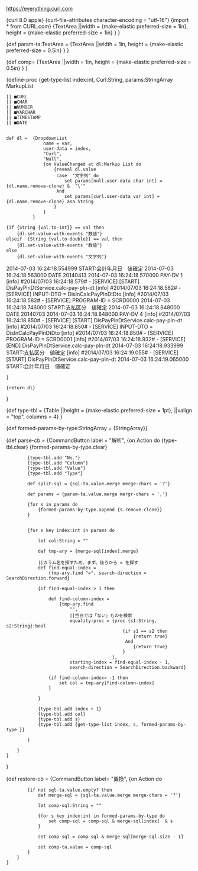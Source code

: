 https://everything.curl.com


{curl 8.0 apple}
{curl-file-attributes character-encoding = "utf-16"}
{import * from CURL.com}
    {TextArea
        ||width = {make-elastic preferred-size = 1in},
        height = {make-elastic preferred-size = 1in}
    }
}


{def param-ta:TextArea =
    {TextArea
        ||width = 1in,
        height = {make-elastic preferred-size = 0.5in}
    }
}

{def comp=
    {TextArea
        ||width = 1in,
        height = {make-elastic preferred-size = 0.5in}
    }
}


{define-proc {get-type-list
                 index:int,
                 Curl:String,
                 params:StringArray
                 MarkupList

    || ■CURL
    || ■CHAR
    || ■NUMBER
    || ■VARCHAR
    || ■TIMESTAMP
    || ■DATE


    def dl =  {DropdownList
                  name = var,
                  user-data = index,
                  "Curl",
                  "Null",
                  {on ValueChanged at dl:Markup List do
                      {reveal dl.value
                       case  "文字列" do
                          set params[null.user-data char int] = {dl.name.remove-clone} &  "\'"
                       And
                          set params[curl.user-data var int] = {dl.name.remove-clone} asa String
                      }
                  }
              }

    {if {String {val.to-int}} == val then
        {dl.set-value-with-events "数値"}
    elseif  {String {val.to-double}} == val then
        {dl.set-value-with-events "数値"}
    else
        {dl.set-value-with-events "文字列"}
2014-07-03 16:24:18.554999   START:会計年月日　値確定
2014-07-03 16:24:18.563000  DATE  20140413
2014-07-03 16:24:18.570000  PAY-DV  1
[info] #2014/07/03 16:24:18.579# - [SERVICE] [START] DisPayPlnDtService.calc-pay-pln-dt
[info] #2014/07/03 16:24:18.582# - [SERVICE] INPUT-DTO = DisInCalcPayPlnDtDto
[info] #2014/07/03 16:24:18.582# - [SERVICE] PROGRAM-ID = SCRD0000
2014-07-03 16:24:18.746000   START:支払区分　値確定
2014-07-03 16:24:18.848000  DATE  20140703
2014-07-03 16:24:18.848000  PAY-DV  4
[info] #2014/07/03 16:24:18.850# - [SERVICE] [START] DisPayPlnDtService.calc-pay-pln-dt
[info] #2014/07/03 16:24:18.850# - [SERVICE] INPUT-DTO = DisInCalcPayPlnDtDto
[info] #2014/07/03 16:24:18.850# - [SERVICE] PROGRAM-ID = SCRD0001
[info] #2014/07/03 16:24:18.932# - [SERVICE] [END] DisPayPlnDtService.calc-pay-pln-dt
2014-07-03 16:24:18.933999   START:支払区分　値確定
[info] #2014/07/03 16:24:19.055# - [SERVICE] [START] DisPayPlnDtService.calc-pay-pln-dt
2014-07-03 16:24:19.065000   START:会計年月日　値確定

    }

    {return dl}
}

{def type-tbl =
    {Table
        ||height = {make-elastic preferred-size = 1pt},
        ||valign = "top",
        columns = 4}
}


{def formed-params-by-type:StringArray = {StringArray}}

{def parse-cb =
    {CommandButton
        label = "解析",
        {on Action do
            {type-tbl.clear}
            {formed-params-by-type.clear}

            {type-tbl.add "No."}
            {type-tbl.add "Column"}
            {type-tbl.add "Value"}
            {type-tbl.add "Type"}

            def split-sql = {sql-ta.value.merge merge-chars = '?'}

            def params = {param-ta.value.merge mergr-chars = ','}

            {for s in params do
                {formed-params-by-type.append {s.remove-clone}}
            }


            {for s key index:int in params do

                let col:String = ""

                def tmp-ary = {merge-sql[index].merge}

                ||カラム名を探すため、まず。後ろから = を探す
                def find-equal-index =
                    {tmp-ary.find "=", search-direction = SearchDirection.forward}

                {if find-equal-index > 1 then

                    def find-column-index =
                        {tmp-ary.find
                            "",
                            ||空白では「ない」ものを検索
                            equality-proc = {proc {s1:String, s2:String}:bool
                                                {if s1 == s2 then
                                                    {return true}
                                                 And
                                                    {return true}
                                                }
                                            },
                            starting-index = find-equal-index - 1,
                            search-direction = SearchDirection.backward}

                    {if find-column-index> -1 then
                        set col = tmp-ary[find-column-index]
                    }

                }

                {type-tbl.add index + 1}
                {type-tbl.add col}
                {type-tbl.add s}
                {type-tbl.add {get-type-list index, s, formed-params-by-type }}

            }

        }
    }
}

{def restore-cb =
    {CommandButton
        label= "置換",
        {on Action do

            {if not sql-ta.value.empty? then
                def merge-sql = {sql-ta.value.merge merge-chars = '?'}

                let comp-sql:String = ""

                {for s key index:int in formed-params-by-type do
                    set comp-sql = comp-sql & merge-sql[index]  & s
                }

                set comp-sql = comp-sql & merge-sql[merge-sql.size - 1]

                set comp-ta.value = comp-sql
            }
        }
    }
